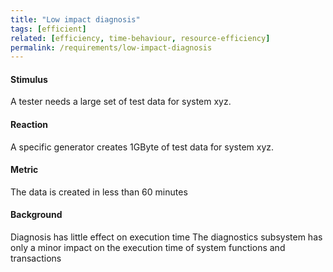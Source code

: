 ```yaml
---
title: "Low impact diagnosis"
tags: [efficient] 
related: [efficiency, time-behaviour, resource-efficiency]
permalink: /requirements/low-impact-diagnosis
---
```


<div class="quality-requirement" markdown="1">

#### Stimulus

A tester needs a large set of test data for system xyz.


#### Reaction

A specific generator creates 1GByte of test data for system xyz.


#### Metric

The data is created in less than 60 minutes

#### Background

Diagnosis has little effect on execution time
The diagnostics subsystem has only a minor impact on the execution time of system functions and transactions 


</div><br>



